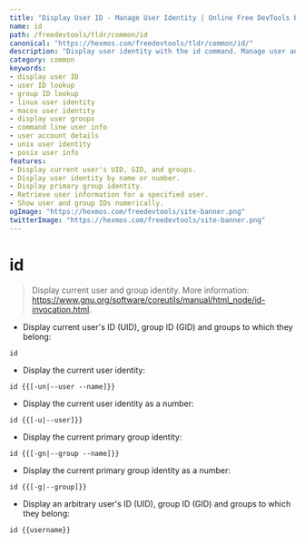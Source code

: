 ```yaml
---
title: "Display User ID - Manage User Identity | Online Free DevTools by Hexmos"
name: id
path: /freedevtools/tldr/common/id
canonical: "https://hexmos.com/freedevtools/tldr/common/id/"
description: "Display user identity with the id command. Manage user and group IDs, and retrieve user information efficiently. Free online tool, no registration required."
category: common
keywords:
- display user ID
- user ID lookup
- group ID lookup
- linux user identity
- macos user identity
- display user groups
- command line user info
- user account details
- unix user identity
- posix user info
features:
- Display current user's UID, GID, and groups.
- Display user identity by name or number.
- Display primary group identity.
- Retrieve user information for a specified user.
- Show user and group IDs numerically.
ogImage: "https://hexmos.com/freedevtools/site-banner.png"
twitterImage: "https://hexmos.com/freedevtools/site-banner.png"
---
```


# id

> Display current user and group identity.
> More information: <https://www.gnu.org/software/coreutils/manual/html_node/id-invocation.html>.

- Display current user's ID (UID), group ID (GID) and groups to which they belong:

`id`

- Display the current user identity:

`id {{[-un|--user --name]}}`

- Display the current user identity as a number:

`id {{[-u|--user]}}`

- Display the current primary group identity:

`id {{[-gn|--group --name]}}`

- Display the current primary group identity as a number:

`id {{[-g|--group]}}`

- Display an arbitrary user's ID (UID), group ID (GID) and groups to which they belong:

`id {{username}}`
